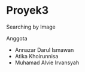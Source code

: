 # Proyek3
Searching by Image

Anggota
* Annazar Darul Ismawan
* Atika Khoirunnisa
* Muhamad Alvie Irvansyah
